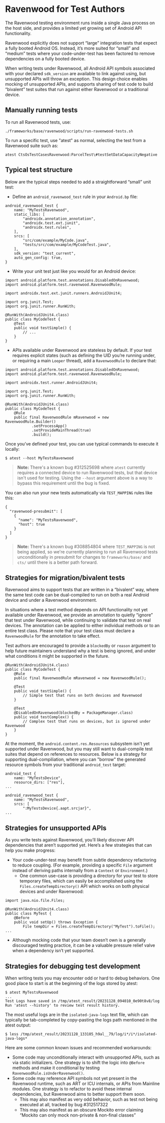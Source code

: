 # Ravenwood for Test Authors

The Ravenwood testing environment runs inside a single Java process on the host side, and provides a limited yet growing set of Android API functionality.

Ravenwood explicitly does not support “large” integration tests that expect a fully booted Android OS.  Instead, it’s more suited for “small” and “medium” tests where your code-under-test has been factored to remove dependencies on a fully booted device.

When writing tests under Ravenwood, all Android API symbols associated with your declared `sdk_version` are available to link against using, but unsupported APIs will throw an exception.  This design choice enables mocking of unsupported APIs, and supports sharing of test code to build “bivalent” test suites that run against either Ravenwood or a traditional device.

## Manually running tests

To run all Ravenwood tests, use:

```
./frameworks/base/ravenwood/scripts/run-ravenwood-tests.sh
```

To run a specific test, use "atest" as normal, selecting the test from a Ravenwood suite such as:

```
atest CtsOsTestCasesRavenwood:ParcelTest\#testSetDataCapacityNegative
```

## Typical test structure

Below are the typical steps needed to add a straightforward “small” unit test:

* Define an `android_ravenwood_test` rule in your `Android.bp` file:

```
android_ravenwood_test {
    name: "MyTestsRavenwood",
    static_libs: [
        "androidx.annotation_annotation",
        "androidx.test.ext.junit",
        "androidx.test.rules",
    ],
    srcs: [
        "src/com/example/MyCode.java",
        "tests/src/com/example/MyCodeTest.java",
    ],
    sdk_version: "test_current",
    auto_gen_config: true,
}
```

* Write your unit test just like you would for an Android device:

```
import android.platform.test.annotations.DisabledOnRavenwood;
import android.platform.test.ravenwood.RavenwoodRule;

import androidx.test.ext.junit.runners.AndroidJUnit4;

import org.junit.Test;
import org.junit.runner.RunWith;

@RunWith(AndroidJUnit4.class)
public class MyCodeTest {
    @Test
    public void testSimple() {
        // ...
    }
}
```

* APIs available under Ravenwood are stateless by default.  If your test requires explicit states (such as defining the UID you’re running under, or requiring a main `Looper` thread), add a `RavenwoodRule` to declare that:

```
import android.platform.test.annotations.DisabledOnRavenwood;
import android.platform.test.ravenwood.RavenwoodRule;

import androidx.test.runner.AndroidJUnit4;

import org.junit.Test;
import org.junit.runner.RunWith;

@RunWith(AndroidJUnit4.class)
public class MyCodeTest {
    @Rule
    public final RavenwoodRule mRavenwood = new RavenwoodRule.Builder()
            .setProcessApp()
            .setProvideMainThread(true)
            .build();
```

Once you’ve defined your test, you can use typical commands to execute it locally:

```
$ atest --host MyTestsRavenwood
```

> **Note:** There's a known bug #312525698 where `atest` currently requires a connected device to run Ravenwood tests, but that device isn't used for testing. Using the `--host` argument above is a way to bypass this requirement until the bug is fixed.

You can also run your new tests automatically via `TEST_MAPPING` rules like this:

```
{
  "ravenwood-presubmit": [
    {
      "name": "MyTestsRavenwood",
      "host": true
    }
  ]
}
```

> **Note:** There's a known bug #308854804 where `TEST_MAPPING` is not being applied, so we're currently planning to run all Ravenwood tests unconditionally in presubmit for changes to `frameworks/base/` and `cts/` until there is a better path forward.

## Strategies for migration/bivalent tests

Ravenwood aims to support tests that are written in a “bivalent” way, where the same test code can be dual-compiled to run on both a real Android device and under a Ravenwood environment.

In situations where a test method depends on API functionality not yet available under Ravenwood, we provide an annotation to quietly “ignore” that test under Ravenwood, while continuing to validate that test on real devices.  The annotation can be applied to either individual methods or to an entire test class.  Please note that your test class must declare a `RavenwoodRule` for the annotation to take effect.

Test authors are encouraged to provide a `blockedBy` or `reason` argument to help future maintainers understand why a test is being ignored, and under what conditions it might be supported in the future.

```
@RunWith(AndroidJUnit4.class)
public class MyCodeTest {
    @Rule
    public final RavenwoodRule mRavenwood = new RavenwoodRule();

    @Test
    public void testSimple() {
        // Simple test that runs on both devices and Ravenwood
    }

    @Test
    @DisabledOnRavenwood(blockedBy = PackageManager.class)
    public void testComplex() {
        // Complex test that runs on devices, but is ignored under Ravenwood
    }
}
```

At the moment, the `android.content.res.Resources` subsystem isn't yet supported under Ravenwood, but you may still want to dual-compile test suites that depend on references to resources.  Below is a strategy for supporting dual-compiliation, where you can "borrow" the generated resource symbols from your traditional `android_test` target:

```
android_test {
    name: "MyTestsDevice",
    resource_dirs: ["res"],
...

android_ravenwood_test {
    name: "MyTestsRavenwood",
    srcs: [
        ":MyTestsDevice{.aapt.srcjar}",
...
```

## Strategies for unsupported APIs

As you write tests against Ravenwood, you’ll likely discover API dependencies that aren’t supported yet.  Here’s a few strategies that can help you make progress:

* Your code-under-test may benefit from subtle dependency refactoring to reduce coupling.  (For example, providing a specific `File` argument instead of deriving paths internally from a `Context` or `Environment`.)
    * One common use-case is providing a directory for your test to store temporary files, which can easily be accomplished using the `Files.createTempDirectory()` API which works on both physical devices and under Ravenwood:

```
import java.nio.file.Files;

@RunWith(AndroidJUnit4.class)
public class MyTest {
    @Before
    public void setUp() throws Exception {
        File tempDir = Files.createTempDirectory("MyTest").toFile();
...
```

* Although mocking code that your team doesn’t own is a generally discouraged testing practice, it can be a valuable pressure relief valve when a dependency isn’t yet supported.

## Strategies for debugging test development

When writing tests you may encounter odd or hard to debug behaviors.  One good place to start is at the beginning of the logs stored by atest:

```
$ atest MyTestsRavenwood
...
Test Logs have saved in /tmp/atest_result/20231128_094010_0e90t8v8/log
Run 'atest --history' to review test result history.
```

The most useful logs are in the `isolated-java-logs` text file, which can typically be tab-completed by copy-pasting the logs path mentioned in the atest output:

```
$ less /tmp/atest_result/20231128_133105_h9al__79/log/i*/i*/isolated-java-logs*
```

Here are some common known issues and recommended workarounds:

* Some code may unconditionally interact with unsupported APIs, such as via static initializers.  One strategy is to shift the logic into `@Before` methods and make it conditional by testing `RavenwoodRule.isUnderRavenwood()`.
* Some code may reference API symbols not yet present in the Ravenwood runtime, such as ART or ICU internals, or APIs from Mainline modules.  One strategy is to refactor to avoid these internal dependencies, but Ravenwood aims to better support them soon.
    * This may also manifest as very odd behavior, such as test not being executed at all, tracked by bug #312517322
    * This may also manifest as an obscure Mockito error claiming “Mockito can only mock non-private & non-final classes”
